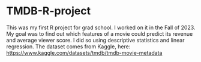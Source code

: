 # TMDB-R-project
This was my first R project for grad school. I worked on it in the Fall of 2023.
My goal was to find out which features of a movie could predict its revenue and average viewer score. I did so using descriptive statistics and linear regression.
The dataset comes from Kaggle, here: https://www.kaggle.com/datasets/tmdb/tmdb-movie-metadata

